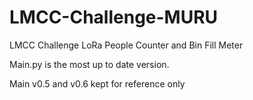 # LMCC-Challenge-MURU
LMCC Challenge LoRa People Counter and Bin Fill Meter

Main.py is the most up to date version.

Main v0.5 and v0.6 kept for reference only

